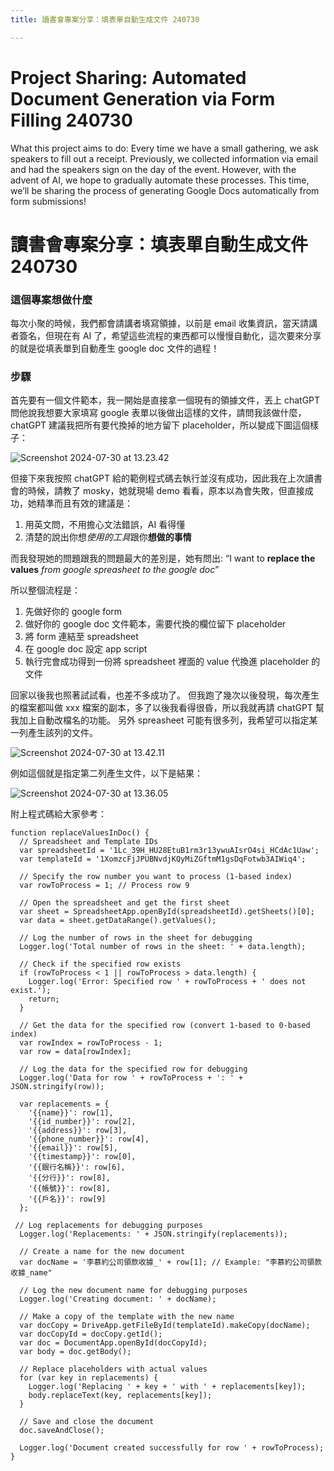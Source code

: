 ```yaml
---
title: 讀書會專案分享：填表單自動生成文件 240730

---
```


# Project Sharing: Automated Document Generation via Form Filling 240730

What this project aims to do:
Every time we have a small gathering, we ask speakers to fill out a receipt. Previously, we collected information via email and had the speakers sign on the day of the event. However, with the advent of AI, we hope to gradually automate these processes. This time, we’ll be sharing the process of generating Google Docs automatically from form submissions!

# 讀書會專案分享：填表單自動生成文件 240730

### 這個專案想做什麼
每次小聚的時候，我們都會請講者填寫領據，以前是 email 收集資訊，當天請講者簽名，但現在有 AI 了，希望這些流程的東西都可以慢慢自動化，這次要來分享的就是從填表單到自動產生 google doc 文件的過程！


### 步驟

首先要有一個文件範本，我一開始是直接拿一個現有的領據文件，丟上 chatGPT 問他說我想要大家填寫 google 表單以後做出這樣的文件，請問我該做什麼，chatGPT 建議我把所有要代換掉的地方留下 placeholder，所以變成下圖這個樣子：

![Screenshot 2024-07-30 at 13.23.42](https://hackmd.io/_uploads/rJie0l8FR.png)

但接下來我按照 chatGPT 給的範例程式碼去執行並沒有成功，因此我在上次讀書會的時候，請教了 mosky，她就現場 demo 看看，原本以為會失敗，但直接成功，她精準而且有效的建議是：
1. 用英文問，不用擔心文法錯誤，AI 看得懂
2. 清楚的說出你想*使用的工具*跟你**想做的事情** 

而我發現她的問題跟我的問題最大的差別是，她有問出: “I want to **replace the values** *from google spreasheet to the google doc*” 

所以整個流程是：
1. 先做好你的 google form
2. 做好你的 google doc 文件範本，需要代換的欄位留下 placeholder
2. 將 form 連結至 spreadsheet
3. 在 google doc 設定 app script 
3. 執行完會成功得到一份將 spreadsheet 裡面的 value 代換進 placeholder 的文件

回家以後我也照著試試看，也差不多成功了。
但我跑了幾次以後發現，每次產生的檔案都叫做 xxx 檔案的副本，多了以後我看得很昏，所以我就再請 chatGPT 幫我加上自動改檔名的功能。
另外 spreasheet 可能有很多列，我希望可以指定某一列產生該列的文件。

![Screenshot 2024-07-30 at 13.42.11](https://hackmd.io/_uploads/r1_UCg8YC.png)


例如這個就是指定第二列產生文件，以下是結果：

![Screenshot 2024-07-30 at 13.36.05](https://hackmd.io/_uploads/SJjIRgLKR.png)

附上程式碼給大家參考：

```
function replaceValuesInDoc() {
  // Spreadsheet and Template IDs
  var spreadsheetId = '1Lc_39H_HU28EtuB1rm3r13ywuAIsrO4si_HCdAc1Uaw';
  var templateId = '1XomzcFjJPUBNvdjKQyMiZGftmM1gsDqFotwb3AIWiq4';

  // Specify the row number you want to process (1-based index)
  var rowToProcess = 1; // Process row 9

  // Open the spreadsheet and get the first sheet
  var sheet = SpreadsheetApp.openById(spreadsheetId).getSheets()[0];
  var data = sheet.getDataRange().getValues();

  // Log the number of rows in the sheet for debugging
  Logger.log('Total number of rows in the sheet: ' + data.length);

  // Check if the specified row exists
  if (rowToProcess < 1 || rowToProcess > data.length) {
    Logger.log('Error: Specified row ' + rowToProcess + ' does not exist.');
    return;
  }

  // Get the data for the specified row (convert 1-based to 0-based index)
  var rowIndex = rowToProcess - 1;
  var row = data[rowIndex];
  
  // Log the data for the specified row for debugging
  Logger.log('Data for row ' + rowToProcess + ': ' + JSON.stringify(row));

  var replacements = {
    '{{name}}': row[1],
    '{{id_number}}': row[2],
    '{{address}}': row[3],
    '{{phone_number}}': row[4],
    '{{email}}': row[5],
    '{{timestamp}}': row[0],
    '{{銀行名稱}}': row[6],
    '{{分行}}': row[8],
    '{{帳號}}': row[8],
    '{{戶名}}': row[9]
  };

 // Log replacements for debugging purposes
  Logger.log('Replacements: ' + JSON.stringify(replacements));

  // Create a name for the new document
  var docName = '李慕約公司領款收據_' + row[1]; // Example: "李慕約公司領款收據_name"
  
  // Log the new document name for debugging purposes
  Logger.log('Creating document: ' + docName);

  // Make a copy of the template with the new name
  var docCopy = DriveApp.getFileById(templateId).makeCopy(docName);
  var docCopyId = docCopy.getId();
  var doc = DocumentApp.openById(docCopyId);
  var body = doc.getBody();

  // Replace placeholders with actual values
  for (var key in replacements) {
    Logger.log('Replacing ' + key + ' with ' + replacements[key]);
    body.replaceText(key, replacements[key]);
  }

  // Save and close the document
  doc.saveAndClose();

  Logger.log('Document created successfully for row ' + rowToProcess);
}

```

